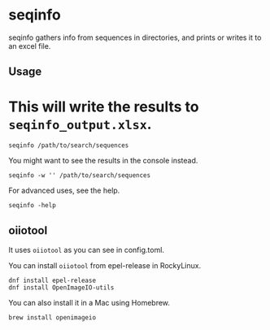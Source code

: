 # seqinfo

seqinfo gathers info from sequences in directories, and prints or writes it to an excel file.

## Usage

# This will write the results to `seqinfo_output.xlsx`.

```
seqinfo /path/to/search/sequences
```

You might want to see the results in the console instead.

```
seqinfo -w '' /path/to/search/sequences
```

For advanced uses, see the help.

```
seqinfo -help
```

## oiiotool

It uses `oiiotool` as you can see in config.toml.

You can install `oiiotool` from epel-release in RockyLinux.

```
dnf install epel-release
dnf install OpenImageIO-utils
```

You can also install it in a Mac using Homebrew.

```
brew install openimageio
```
